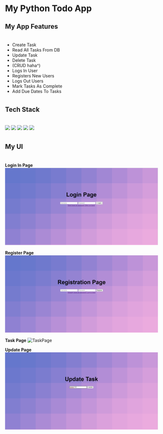 # My Python Todo App 


## My App Features
#
- Create Task 
- Read All Tasks From DB
- Update Task
- Delete Task 
- (CRUD haha^)
- Logs In User
- Registers New Users 
- Logs Out Users
- Mark Tasks As Complete
- Add Due Dates To Tasks 


#


## Tech Stack 
#
<img src="https://staging.python.org/static/community_logos/python-logo-master-v3-TM.png" width="200"/>

<img src="https://hakin9.org/wp-content/uploads/2019/08/connect-a-flask-app-to-a-mysql-database-with-sqlalchemy-and-pymysql.jpg" width="200"/>

<img src="https://th.bing.com/th/id/R.716baf905d7940a3ac4c7b60c886aa38?rik=m3c1keumAJCHKg&riu=http%3a%2f%2fapi.buttercms.com%2fstatic%2fimages%2ftech_banners%2fFlask.716baf905d79.png&ehk=p2CdIbRUkpOUvJ01fGgaxpEqpz95JqTdXqA93lR324Y%3d&risl=&pid=ImgRaw&r=0" width="200"/>

<img src="https://seeklogo.com/images/H/html5-logo-EF92D240D7-seeklogo.com.png" width="100"/>
<img src="https://seeklogo.com/images/C/css3-logo-8724075274-seeklogo.com.png" width="100"/>


 #

 ## My UI 
 #
 **Login In Page** ![SignInPage](./static/images/login_page.PNG)

 **Register Page** ![RegistrationPage](./static/images/registration_page.PNG)

 **Task Page** ![TaskPage](./static/images/Home_page2.PNG)


 **Update Page** ![UpdatePage](./static/images/update_page.PNG)
 #